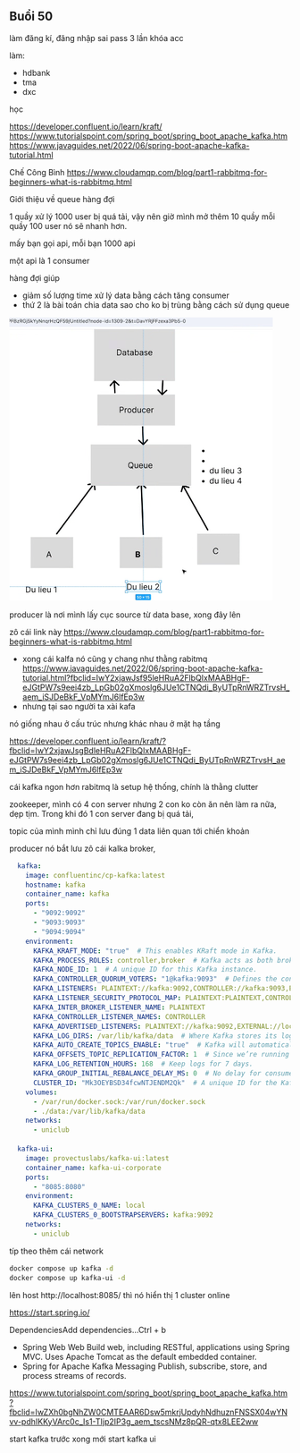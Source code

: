 ## Buổi 50
làm đăng kí, đăng nhập sai pass 3 lần khóa acc

làm:
- hdbank
- tma
- dxc

học 

https://developer.confluent.io/learn/kraft/
https://www.tutorialspoint.com/spring_boot/spring_boot_apache_kafka.htm
https://www.javaguides.net/2022/06/spring-boot-apache-kafka-tutorial.html

Chế Công Bình
https://www.cloudamqp.com/blog/part1-rabbitmq-for-beginners-what-is-rabbitmq.html

Giới thiệu về queue hàng đợi

1 quầy xử lý 1000 user bị quá tải, vậy nên giờ mình mở thêm 10 quầy mỗi quầy 100 user nó sẽ nhanh hơn.

mấy bạn gọi api, mỗi bạn 1000 api 

một api là 1 consumer 

hàng đợi giúp
- giảm số lượng time xử lý data bằng cách tăng consumer
- thứ 2 là bài toán chia data sao cho ko bị trùng bằng cách sử dụng queue

![alt text](i1.png)

producer là nơi mình lấy cục source từ data base, xong đây lên 

zô cái link này
https://www.cloudamqp.com/blog/part1-rabbitmq-for-beginners-what-is-rabbitmq.html


- xong cái kalfa nó cũng y chang như thằng rabitmq
https://www.javaguides.net/2022/06/spring-boot-apache-kafka-tutorial.html?fbclid=IwY2xjawJsf95leHRuA2FlbQIxMAABHgF-eJGtPW7s9eei4zb_LpGb02gXmoslg6JUe1CTNQdi_ByUTpRnWRZTrvsH_aem_iSJDeBkF_VpMYmJ6lfEp3w
- nhưng tại sao người ta xài kafa

nó giống nhau ở cấu trúc nhưng khác nhau ở mặt hạ tầng

https://developer.confluent.io/learn/kraft/?fbclid=IwY2xjawJsgBdleHRuA2FlbQIxMAABHgF-eJGtPW7s9eei4zb_LpGb02gXmoslg6JUe1CTNQdi_ByUTpRnWRZTrvsH_aem_iSJDeBkF_VpMYmJ6lfEp3w

cái kafka ngon hơn rabitmq là setup hệ thống, chính là thằng clutter


zookeeper, mình có 4 con server nhưng 2 con ko còn ăn nên làm ra nữa, dẹp tịm. Trong khi đó 1 con server đang bị quá tải, 

topic của mình mình chỉ lưu đúng 1 data liên quan tới chiển khoản

producer nó bắt lưu zô cái kalka broker, 

```yml
  kafka:
    image: confluentinc/cp-kafka:latest
    hostname: kafka
    container_name: kafka
    ports:
      - "9092:9092"
      - "9093:9093"
      - "9094:9094"
    environment:
      KAFKA_KRAFT_MODE: "true"  # This enables KRaft mode in Kafka.
      KAFKA_PROCESS_ROLES: controller,broker  # Kafka acts as both broker and controller.
      KAFKA_NODE_ID: 1  # A unique ID for this Kafka instance.
      KAFKA_CONTROLLER_QUORUM_VOTERS: "1@kafka:9093"  # Defines the controller voters.
      KAFKA_LISTENERS: PLAINTEXT://kafka:9092,CONTROLLER://kafka:9093,EXTERNAL://kafka:9094  #internal
      KAFKA_LISTENER_SECURITY_PROTOCOL_MAP: PLAINTEXT:PLAINTEXT,CONTROLLER:PLAINTEXT,EXTERNAL:PLAINTEXT
      KAFKA_INTER_BROKER_LISTENER_NAME: PLAINTEXT
      KAFKA_CONTROLLER_LISTENER_NAMES: CONTROLLER
      KAFKA_ADVERTISED_LISTENERS: PLAINTEXT://kafka:9092,EXTERNAL://localhost:9094 # External
      KAFKA_LOG_DIRS: /var/lib/kafka/data  # Where Kafka stores its logs.
      KAFKA_AUTO_CREATE_TOPICS_ENABLE: "true"  # Kafka will automatically create topics if needed.
      KAFKA_OFFSETS_TOPIC_REPLICATION_FACTOR: 1  # Since we’re running one broker, one replica is enough.
      KAFKA_LOG_RETENTION_HOURS: 168  # Keep logs for 7 days.
      KAFKA_GROUP_INITIAL_REBALANCE_DELAY_MS: 0  # No delay for consumer rebalancing.
      CLUSTER_ID: "Mk3OEYBSD34fcwNTJENDM2Qk"  # A unique ID for the Kafka cluster.
    volumes:
      - /var/run/docker.sock:/var/run/docker.sock
      - ./data:/var/lib/kafka/data
    networks:
      - uniclub

  kafka-ui:
    image: provectuslabs/kafka-ui:latest
    container_name: kafka-ui-corporate
    ports:
      - "8085:8080"
    environment:
      KAFKA_CLUSTERS_0_NAME: local
      KAFKA_CLUSTERS_0_BOOTSTRAPSERVERS: kafka:9092
    networks:
      - uniclub
```


típ theo thêm cái network

```sh
docker compose up kafka -d
docker compose up kafka-ui -d
```

lên host http://localhost:8085/ thì nó hiển thị 1 cluster online


https://start.spring.io/

DependenciesAdd dependencies...Ctrl + b
- Spring Web Web
Build web, including RESTful, applications using Spring MVC. Uses Apache Tomcat as the default embedded container.
- Spring for Apache Kafka Messaging
Publish, subscribe, store, and process streams of records.


https://www.tutorialspoint.com/spring_boot/spring_boot_apache_kafka.htm?fbclid=IwZXh0bgNhZW0CMTEAAR6Dsw5mkrjUpdyhNdhuznFNSSX04wYNvv-pdhIKKyVArc0c_Is1-TIjp2IP3g_aem_tscsNMz8pQR-qtx8LEE2ww

start kafka trước xong mới start kafka ui